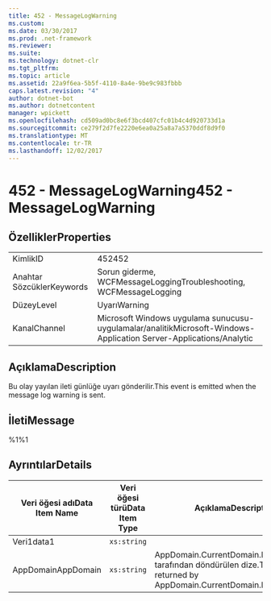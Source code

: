 ```yaml
---
title: 452 - MessageLogWarning
ms.custom: 
ms.date: 03/30/2017
ms.prod: .net-framework
ms.reviewer: 
ms.suite: 
ms.technology: dotnet-clr
ms.tgt_pltfrm: 
ms.topic: article
ms.assetid: 22a9f6ea-5b5f-4110-8a4e-9be9c983fbbb
caps.latest.revision: "4"
author: dotnet-bot
ms.author: dotnetcontent
manager: wpickett
ms.openlocfilehash: cd509ad0bc8e6f3bcd407cfc01b4c4d920733d1a
ms.sourcegitcommit: ce279f2d7fe2220e6ea0a25a8a7a5370ddf8d9f0
ms.translationtype: MT
ms.contentlocale: tr-TR
ms.lasthandoff: 12/02/2017
---
```

# <a name="452---messagelogwarning"></a><span data-ttu-id="26d82-102">452 - MessageLogWarning</span><span class="sxs-lookup"><span data-stu-id="26d82-102">452 - MessageLogWarning</span></span>
## <a name="properties"></a><span data-ttu-id="26d82-103">Özellikler</span><span class="sxs-lookup"><span data-stu-id="26d82-103">Properties</span></span>  
  
|||  
|-|-|  
|<span data-ttu-id="26d82-104">Kimlik</span><span class="sxs-lookup"><span data-stu-id="26d82-104">ID</span></span>|<span data-ttu-id="26d82-105">452</span><span class="sxs-lookup"><span data-stu-id="26d82-105">452</span></span>|  
|<span data-ttu-id="26d82-106">Anahtar Sözcükler</span><span class="sxs-lookup"><span data-stu-id="26d82-106">Keywords</span></span>|<span data-ttu-id="26d82-107">Sorun giderme, WCFMessageLogging</span><span class="sxs-lookup"><span data-stu-id="26d82-107">Troubleshooting, WCFMessageLogging</span></span>|  
|<span data-ttu-id="26d82-108">Düzey</span><span class="sxs-lookup"><span data-stu-id="26d82-108">Level</span></span>|<span data-ttu-id="26d82-109">Uyarı</span><span class="sxs-lookup"><span data-stu-id="26d82-109">Warning</span></span>|  
|<span data-ttu-id="26d82-110">Kanal</span><span class="sxs-lookup"><span data-stu-id="26d82-110">Channel</span></span>|<span data-ttu-id="26d82-111">Microsoft Windows uygulama sunucusu-uygulamalar/analitik</span><span class="sxs-lookup"><span data-stu-id="26d82-111">Microsoft-Windows-Application Server-Applications/Analytic</span></span>|  
  
## <a name="description"></a><span data-ttu-id="26d82-112">Açıklama</span><span class="sxs-lookup"><span data-stu-id="26d82-112">Description</span></span>  
 <span data-ttu-id="26d82-113">Bu olay yayılan ileti günlüğe uyarı gönderilir.</span><span class="sxs-lookup"><span data-stu-id="26d82-113">This event is emitted when the message log warning is sent.</span></span>  
  
## <a name="message"></a><span data-ttu-id="26d82-114">İleti</span><span class="sxs-lookup"><span data-stu-id="26d82-114">Message</span></span>  
 <span data-ttu-id="26d82-115">%1</span><span class="sxs-lookup"><span data-stu-id="26d82-115">%1</span></span>  
  
## <a name="details"></a><span data-ttu-id="26d82-116">Ayrıntılar</span><span class="sxs-lookup"><span data-stu-id="26d82-116">Details</span></span>  
  
|<span data-ttu-id="26d82-117">Veri öğesi adı</span><span class="sxs-lookup"><span data-stu-id="26d82-117">Data Item Name</span></span>|<span data-ttu-id="26d82-118">Veri öğesi türü</span><span class="sxs-lookup"><span data-stu-id="26d82-118">Data Item Type</span></span>|<span data-ttu-id="26d82-119">Açıklama</span><span class="sxs-lookup"><span data-stu-id="26d82-119">Description</span></span>|  
|--------------------|--------------------|-----------------|  
|<span data-ttu-id="26d82-120">Veri1</span><span class="sxs-lookup"><span data-stu-id="26d82-120">data1</span></span>|`xs:string`||  
|<span data-ttu-id="26d82-121">AppDomain</span><span class="sxs-lookup"><span data-stu-id="26d82-121">AppDomain</span></span>|`xs:string`|<span data-ttu-id="26d82-122">AppDomain.CurrentDomain.FriendlyName tarafından döndürülen dize.</span><span class="sxs-lookup"><span data-stu-id="26d82-122">The string returned by AppDomain.CurrentDomain.FriendlyName.</span></span>|
